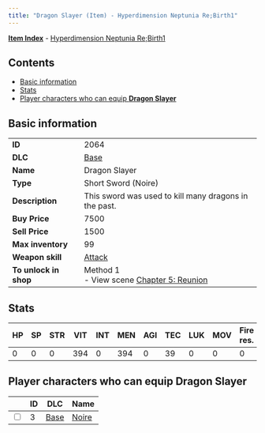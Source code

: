 ```yaml
---
title: "Dragon Slayer (Item) - Hyperdimension Neptunia Re;Birth1"
---
```


[**Item Index**](/neptunia/rb1/item/index.html) - [Hyperdimension Neptunia Re;Birth1](/neptunia/rb1)

## Contents

- [Basic information](#basic-information)
- [Stats](#stats)
- [Player characters who can equip **Dragon Slayer**](#player-characters-who-can-equip-dragon-slayer)

## Basic information

|   |   |
| -- | -- |
| **ID** | 2064 |
| **DLC** | [Base](/neptunia/rb1/dlc/1-base.html) |
| **Name** | Dragon Slayer |
| **Type** | Short Sword (Noire) |
| **Description** | This sword was used to kill many dragons in the past. |
| **Buy Price** | 7500 |
| **Sell Price** | 1500 |
| **Max inventory** | 99 |
| **Weapon skill** | [Attack](/neptunia/rb1/skill/1-401-attack.html) |
| **To unlock in shop** | Method 1<br />- View scene [Chapter 5: Reunion](/neptunia/rb1/scene/1-503-chapter-5-reunion.html) |


## Stats

| HP | SP | STR | VIT | INT | MEN | AGI | TEC | LUK | MOV | Fire res. | Ice res. | Wind res. | Lightning res. |
| -- | -- | --- | --- | --- | --- | --- | --- | --- | --- | --------- | -------- | --------- | -------------- |
| 0 | 0 | 0 | 394 | 0 | 394 | 0 | 39 | 0 | 0 | 0 | 0 | 0 | 0 |


## Player characters who can equip **Dragon Slayer**

|    | ID | DLC | Name |
| -- | -- | --- | ---- |
| <input type="checkbox" id="rb1-player-1-3" class="trackbox" /> | 3 | [Base](/neptunia/rb1/dlc/1-base.html) | [Noire](/neptunia/rb1/player/1-3-noire.html) |
